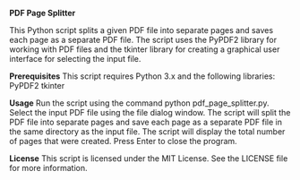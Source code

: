 **PDF Page Splitter**

This Python script splits a given PDF file into separate pages and saves each page as a separate PDF file. The script uses the PyPDF2 library for working with PDF files and the tkinter library for creating a graphical user interface for selecting the input file.

**Prerequisites**
This script requires Python 3.x and the following libraries:
PyPDF2
tkinter

**Usage**
Run the script using the command python pdf_page_splitter.py.
Select the input PDF file using the file dialog window.
The script will split the PDF file into separate pages and save each page as a separate PDF file in the same directory as the input file.
The script will display the total number of pages that were created.
Press Enter to close the program.

**License**
This script is licensed under the MIT License. See the LICENSE file for more information.
